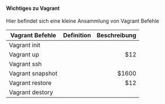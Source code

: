 #### Wichtiges zu Vagrant

Hier befindet sich eine kleine Ansammlung von Vagrant Befehle

| Vagrant Befehle        | Definition             | Beschreibung                      |
| -------------          |:-------------:         | -----:                            |
| Vagrant init           |           |                            |
| Vagrant up             |              |   $12                             |
| Vagrant ssh            |               |                                 |
| Vagrant snapshot         |          | $1600                             |
| Vagrant restore           |               |   $12                             |
| Vagrant destory          |              |                                 |